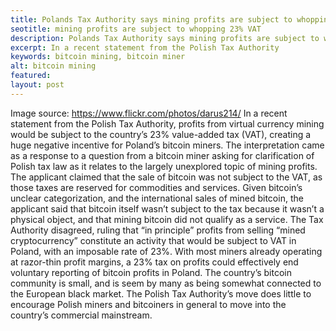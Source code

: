 ```yaml
---
title: Polands Tax Authority says mining profits are subject to whopping 23% VAT
seotitle: mining profits are subject to whopping 23% VAT
description: Polands Tax Authority says mining profits are subject to whopping 23% VAT
excerpt: In a recent statement from the Polish Tax Authority
keywords: bitcoin mining, bitcoin miner
alt: bitcoin mining
featured: 
layout: post
---
```


Image source: https://www.flickr.com/photos/darus214/
In a recent statement from the Polish Tax Authority, profits from virtual currency mining would be subject to the country’s 23% value-added tax (VAT), creating a huge negative incentive for Poland’s bitcoin miners. The interpretation came as a response to a question from a bitcoin miner asking for clarification of Polish tax law as it relates to the largely unexplored topic of mining profits.
The applicant claimed that the sale of bitcoin was not subject to the VAT, as those taxes are reserved for commodities and services. Given bitcoin’s unclear categorization, and the international sales of mined bitcoin, the applicant said that bitcoin itself wasn’t subject to the tax because it wasn’t a physical object, and that mining bitcoin did not qualify as a service.
The Tax Authority disagreed, ruling that “in principle” profits from selling “mined cryptocurrency” constitute an activity that would be subject to VAT in Poland, with an imposable rate of 23%.
With most miners already operating at razor-thin profit margins, a 23% tax on profits could effectively end voluntary reporting of bitcoin profits in Poland. The country’s bitcoin community is small, and is seem by many as being somewhat connected to the European black market. The Polish Tax Authority’s move does little to encourage Polish miners and bitcoiners in general to move into the country’s commercial mainstream.
